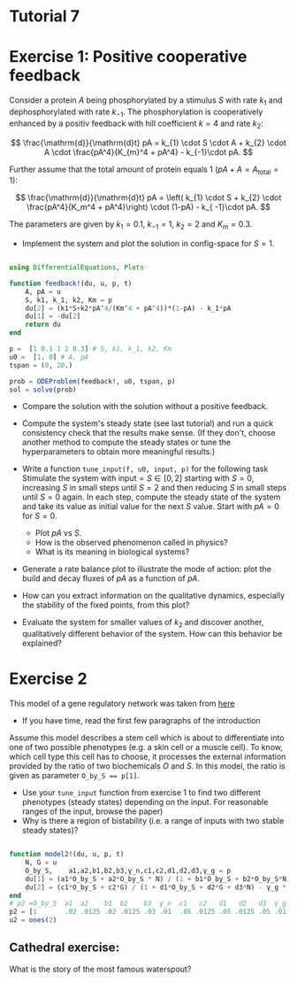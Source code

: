 # Tutorial 7

# Exercise 1: Positive cooperative feedback

Consider a protein $A$ being phosphorylated by a stimulus $S$ with rate $k_1$ and dephosphorylated with rate $k_{-1}$. The phosphorylation is cooperatively enhanced by a positiv feedback with hill coefficient $k=4$ and rate $k_2$:

$$ 
\frac{\mathrm{d}}{\mathrm{d}t} pA = k_{1} \cdot S \cdot A + k_{2} \cdot A \cdot \frac{pA^4}{K_{m}^4 + pA^4} - k_{-1}\cdot pA. 
$$

Further assume that the total amount of protein equals 1 ($pA + A = A_{\mathrm{total}} = 1$):

$$ 
\frac{\mathrm{d}}{\mathrm{d}t} pA = \left( k_{1} \cdot S + k_{2} \cdot \frac{pA^4}{K_m^4 + pA^4}\right) \cdot (1-pA) - k_{ -1}\cdot pA. 
$$

The parameters are given by $k_{1} = 0.1$, $k_{-1} = 1$, $k_{2} = 2$ and $K_{m} = 0.3$.


* Implement the system and plot the solution in config-space for $S=1$. 
````julia

using DifferentialEquations, Plots

function feedback!(du, u, p, t) 
    A, pA = u
    S, k1, k_1, k2, Km = p
    du[2] = (k1*S+k2*pA^4/(Km^4 + pA^4))*(1-pA) - k_1*pA
    du[1] = -du[2]
    return du
end

p =  [1 0.1 1 2 0.3] # S, k1, k_1, k2, Km
u0 =  [1. 0] # A, pA 
tspan = (0, 20.)

prob = ODEProblem(feedback!, u0, tspan, p)
sol = solve(prob)
````




* Compare the solution with the solution without a positive feedback.



* Compute the system's steady state (see last tutorial) and run a quick consistency check that the results make sense. 
    (If they don't, choose another method to compute the steady states or tune the hyperparameters to obtain more meaningful results.)


* Write a function `tune_input(f, u0, input, p)` for the following task
    Stimulate the system with $\text{input} = S \in [0,2]$ starting with $S = 0$, increasing $S$ in small steps until $S = 2$ and then reducing $S$ in small steps until $S = 0$ again. 
    In each step, compute the steady state of the system and take its value as initial value for the next $S$ value. Start with $pA=0$ for $S=0$.
    * Plot $pA$ vs $S$.
    * How is the observed phenomenon called in physics?
    * What is its meaning in biological systems? 




* Generate a rate balance plot to illustrate the mode of action: plot the build and decay fluxes of $pA$ as a function of $pA$.
*   How can you extract information on the qualitative dynamics, especially the stability of the fixed points, from this plot?

* Evaluate the system for smaller values of $k_2$ and discover another, qualitatively different behavior of the system. How can this behavior be explained?



# Exercise 2

This model of a gene regulatory network was taken from [here](https://journals.plos.org/plosone/article?id=10.1371/journal.pone.0003478#pone-0003478-g002)
* If you have time, read the first few paragraphs of the introduction

Assume this model describes a stem cell which is about to differentiate into one of two possible phenotypes (e.g. a skin cell or a muscle cell).
To know, which cell type this cell has to choose, it processes the external information provided by the ratio of two biochemicals $O$ and $S$. 
In this model, the ratio is given as parameter `O_by_S == p[1]`.

* Use your `tune_input` function from exercise 1 to find two different phenotypes (steady states) depending on the input. For reasonable ranges of the input, browse the paper)
* Why is there a region of bistability (i.e. a range of inputs with two stable steady states)? 

````julia

function model2!(du, u, p, t)
    N, G = u
    O_by_S,    a1,a2,b1,b2,b3,γ_n,c1,c2,d1,d2,d3,γ_g = p
    du[1] = (a1*O_by_S + a2*O_by_S * N) / (1 + b1*O_by_S + b2*O_by_S*N + b3*O_by_S*G) - γ_n * N
    du[2] = (c1*O_by_S + c2*G) / (1 + d1*O_by_S + d2*G + d3*N) - γ_g * G
end
# p2 =O_by_S  a1  a2    b1  b2    b3  γ_n  c1   c2   d1   d2   d3  γ_g
p2 = [1       .02 .0125 .02 .0125 .03 .01  .05 .0125 .05 .0125 .05 .01]
u2 = ones(2)
````







Cathedral exercise:
-------------------
What is the story of the most famous waterspout?